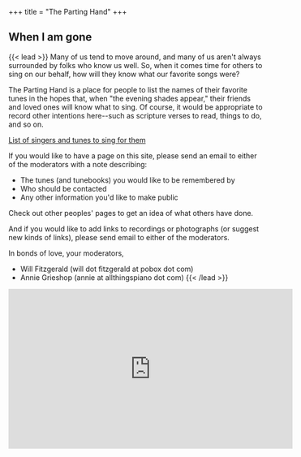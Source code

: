 +++
title = "The Parting Hand"
+++

## When I am gone

{{< lead >}}
Many of us tend to move around, and many of us aren't always surrounded by folks who know us well. So, when it comes time for others to sing on our behalf, how will they know what our favorite songs were?

The Parting Hand is a place for people to list the names of their favorite tunes in the hopes that, when "the evening shades appear," their friends and loved ones will know what to sing. Of course, it would be appropriate to record other intentions here--such as scripture verses to read, things to do, and so on.

[List of singers and tunes to sing for them](/directions)

If you would like to have a page on this site, please send an email to either of the moderators with a note describing:

- The tunes (and tunebooks) you would like to be remembered by
- Who should be contacted
- Any other information you'd like to make public

Check out other peoples' pages to get an idea of what others have done.

And if you would like to add links to recordings or photographs (or suggest new kinds of links), please send email to either of the moderators.

In bonds of love, your moderators,

- Will Fitzgerald (will dot fitzgerald at pobox dot com)
- Annie Grieshop (annie at allthingspiano dot com)
{{< /lead >}}

<iframe style="display:block; margin: 0 auto;" width="560" height="315" src="https://www.youtube.com/embed/UHEVnJKlKuA?start=7" frameborder="0" allow="accelerometer; autoplay; encrypted-media; gyroscope; picture-in-picture" allowfullscreen></iframe>


